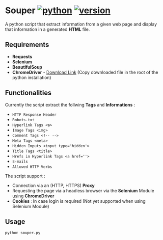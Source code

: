 # Souper [![python](https://img.shields.io/badge/Python-2.7-green.svg?style=style=flat-square)](https://www.python.org/downloads/)  [![version](https://img.shields.io/badge/Version-Beta-blue.svg?style=style=flat-square)](https://twitter.com/nas_bench)

A python script that extract information from a given web page and display that information in a generated **HTML** file.

## Requirements

* **Requests**
* **Selenium**
* **BeautifulSoup**
* **ChromeDriver** - [Download Link](https://goo.gl/gtYUc1) (Copy downloaded file in the root of the python installation)

## Functionalities

Currently the script extract the follwing **Tags** and **Informations** :

* ```HTTP Response Header```
* ```Robots.txt```
* ```Hyperlink Tags <a>```
* ```Image Tags <img>```
* ```Comment Tags <!-- -->```
* ```Meta Tags <meta>```
* ```Hidden Inputs <input type='hidden'>```
* ```Title Tags <title>```
* ```Hrefs in Hyperlink Tags <a href=''>```
* ```E-mails```
* ```Allowed HTTP Verbs```

The script support :

* Connection via an (HTTP, HTTPS) **Proxy**
* Requesting the page via a headless browser via the **Selenium** Module using **ChromeDriver**
* **Cookies** : In case login is required (Not yet supported when using Selenium Module)

## Usage

```bash
python souper.py
```

